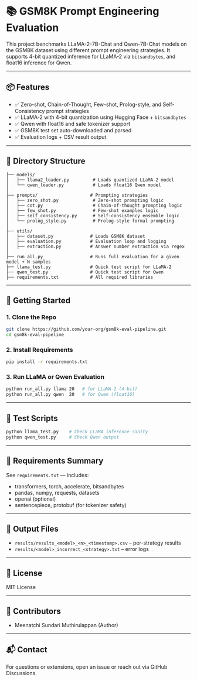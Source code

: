 # 📚 GSM8K Prompt Engineering Evaluation

This project benchmarks LLaMA-2-7B-Chat and Qwen-7B-Chat models on the GSM8K dataset using different prompt engineering strategies. It supports 4-bit quantized inference for LLaMA-2 via `bitsandbytes`, and float16 inference for Qwen.

---

## 📦 Features

* ✅ Zero-shot, Chain-of-Thought, Few-shot, Prolog-style, and Self-Consistency prompt strategies
* ✅ LLaMA-2 with 4-bit quantization using Hugging Face + `bitsandbytes`
* ✅ Qwen with float16 and safe tokenizer support
* ✅ GSM8K test set auto-downloaded and parsed
* ✅ Evaluation logs + CSV result output

---

## 📁 Directory Structure

```
├── models/
│   ├── llama2_loader.py         # Loads quantized LLaMA-2 model
│   └── qwen_loader.py           # Loads float16 Qwen model
│
├── prompts/                    # Prompting strategies
│   ├── zero_shot.py             # Zero-shot prompting logic
│   ├── cot.py                   # Chain-of-thought prompting logic
│   ├── few_shot.py              # Few-shot examples logic
│   ├── self_consistency.py      # Self-consistency ensemble logic
│   └── prolog_style.py          # Prolog-style formal prompting
│
├── utils/
│   ├── dataset.py              # Loads GSM8K dataset
│   ├── evaluation.py           # Evaluation loop and logging
│   ├── extraction.py           # Answer number extraction via regex
│
├── run_all.py                  # Runs full evaluation for a given model + N samples
├── llama_test.py               # Quick test script for LLaMA-2
├── qwen_test.py                # Quick test script for Qwen
├── requirements.txt            # All required libraries
```

---

## 🚀 Getting Started

### 1. Clone the Repo

```bash
git clone https://github.com/your-org/gsm8k-eval-pipeline.git
cd gsm8k-eval-pipeline
```

### 2. Install Requirements

```bash
pip install -r requirements.txt
```

### 3. Run LLaMA or Qwen Evaluation

```bash
python run_all.py llama 20   # for LLaMA-2 (4-bit)
python run_all.py qwen  20   # for Qwen (float16)
```

---

## 🧪 Test Scripts

```bash
python llama_test.py    # Check LLaMA inference sanity
python qwen_test.py     # Check Qwen output
```

---

## 🧠 Requirements Summary

See `requirements.txt` — includes:

* transformers, torch, accelerate, bitsandbytes
* pandas, numpy, requests, datasets
* openai (optional)
* sentencepiece, protobuf (for tokenizer safety)

---

## 📝 Output Files

* `results/results_<model>_<n>_<timestamp>.csv` – per-strategy results
* `results/<model>_incorrect_<strategy>.txt` – error logs

---

## 📌 License

MIT License

---

## 🤝 Contributors

* Meenatchi Sundari Muthirulappan (Author)
  
---

## 📬 Contact

For questions or extensions, open an issue or reach out via GitHub Discussions.
